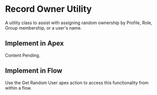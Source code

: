 # Record Owner Utility

A utility class to assist with assigning random ownership by Profile, Role, Group membership, or a user's name. 

## Implement in Apex

Content Pending.

## Implement in Flow
Use the Get Random User apex action to access this functionality from within a flow. 
